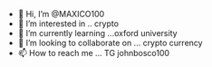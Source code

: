 - 👋 Hi, I’m @MAXICO100
- 👀 I’m interested in .. crypto
- 🌱 I’m currently learning ...oxford university
- 💞️ I’m looking to collaborate on ... crypto currency
- 📫 How to reach me ... TG johnbosco100

<!---
MAXICO100/MAXICO100 is a ✨ special ✨ repository because its `README.md` (this file) appears on your GitHub profile.
You can click the Preview link to take a look at your changes.
--->
